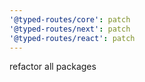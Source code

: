 ```yaml
---
'@typed-routes/core': patch
'@typed-routes/next': patch
'@typed-routes/react': patch
---
```


refactor all packages
